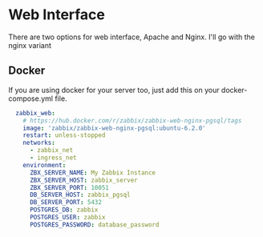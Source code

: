 # Web Interface

There are two options for web interface, Apache and Nginx.
I'll go with the nginx variant

## Docker

If you are using docker for your server too, just add this on your docker-compose.yml file.

```yaml
  zabbix_web:
    # https://hub.docker.com/r/zabbix/zabbix-web-nginx-pgsql/tags
    image: 'zabbix/zabbix-web-nginx-pgsql:ubuntu-6.2.0'
    restart: unless-stopped
    networks:
      - zabbix_net
      - ingress_net
    environment:
      ZBX_SERVER_NAME: My Zabbix Instance
      ZBX_SERVER_HOST: zabbix_server
      ZBX_SERVER_PORT: 10051
      DB_SERVER_HOST: zabbix_pgsql
      DB_SERVER_PORT: 5432
      POSTGRES_DB: zabbix
      POSTGRES_USER: zabbix
      POSTGRES_PASSWORD: database_password
```
